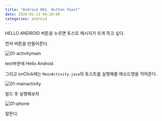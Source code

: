 ```yaml
---
title: "Android 001. Button Toast"
date: 2020-01-13 04:20:00
categories: android
---
```


HELLO ANDROID 버튼을 누르면 토스트 메시지가 뜨게 하고 싶다.

먼저 버튼을 만들어준다.

![01-activitymain](https://user-images.githubusercontent.com/26007107/72224293-335bcf00-35bc-11ea-9fb3-e89299611cfd.png)

text부분에 Hello Android

그리고 onClick에는 ``MainActivity.java``의 토스트를 실행해줄 메소드명을 적어준다.

![01-mainactivity](https://user-images.githubusercontent.com/26007107/72224307-6e5e0280-35bc-11ea-94fc-e4842faa0f1a.png)

빌드 후 실행해보자

![01-phone](https://user-images.githubusercontent.com/26007107/72224314-8fbeee80-35bc-11ea-88ba-4bde01007447.png)

잘뜬다.
